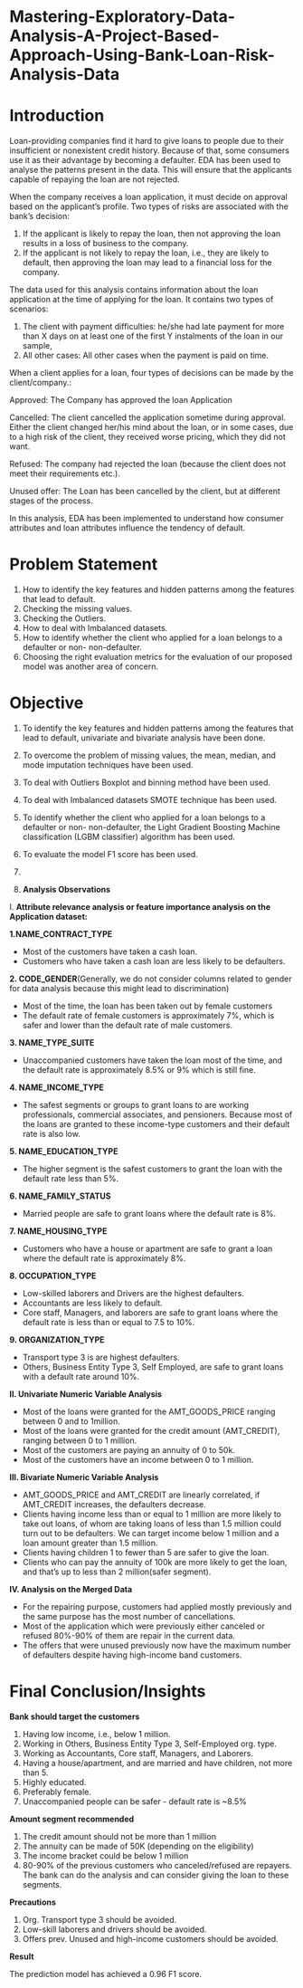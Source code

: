 # Mastering-Exploratory-Data-Analysis-A-Project-Based-Approach-Using-Bank-Loan-Risk-Analysis-Data
# **Introduction**

Loan-providing companies find it hard to give loans to people due to their insufficient or nonexistent credit history. Because of that, some consumers use it as their advantage by becoming a defaulter. EDA has been used to analyse the patterns present in the data. This will ensure that the applicants capable of repaying the loan are not rejected.

When the company receives a loan application, it must decide on approval based on the applicant’s profile. Two types of risks are associated with the bank’s decision:

  1. If the applicant is likely to repay the loan, then not approving the loan results in a loss of business to the company.
  2. If the applicant is not likely to repay the loan, i.e., they are likely to default, then approving the loan may lead to a financial loss for the company.

The data used for this analysis contains information about the loan application at the time of applying for the loan. It contains two types of scenarios:

  1. The client with payment difficulties: he/she had late payment for more than X days on at least one of the first Y instalments of the loan in our sample,
  2. All other cases: All other cases when the payment is paid on time.
     
When a client applies for a loan, four types of decisions can be made by the client/company.:

  Approved: The Company has approved the loan Application
  
  Cancelled: The client cancelled the application sometime during approval. Either the client changed her/his mind about the loan, or in some cases, due to a high risk of the client, they received worse pricing, which they did not want.
  
  Refused: The company had rejected the loan (because the client does not meet their requirements etc.).
  
  Unused offer: The Loan has been cancelled by the client, but at different stages of the process.

In this analysis, EDA has been implemented to understand how consumer attributes and loan attributes influence the tendency of default.

# **Problem Statement**
1.  How to identify the key features and hidden patterns among the features that lead to default.
2.  Checking the missing values.
3.  Checking the Outliers.
4.  How to deal with Imbalanced datasets.
5.  How to identify whether the client who applied for a loan belongs to a defaulter or non- non-defaulter.
6.  Choosing the right evaluation metrics for the evaluation of our proposed model was another area of concern.


# **Objective**
1.  To identify the key features and hidden patterns among the features that lead to default, univariate and bivariate analysis have been done.
2.  To overcome the problem of missing values, the  mean, median, and mode imputation techniques have been used.
3.  To deal with Outliers Boxplot and binning method have been used.
4.  To deal with Imbalanced datasets SMOTE technique has been used.
5.  To identify whether the client who applied for a loan belongs to a defaulter or non- non-defaulter, the Light Gradient Boosting Machine             
    classification (LGBM classifier) algorithm has been used.
6.  To evaluate the model F1 score has been used.

7.
8.   **Analysis Observations**

I. **Attribute relevance analysis or feature importance analysis on the Application dataset:**

**1.NAME_CONTRACT_TYPE**
* Most of the customers have taken a cash loan.
* Customers who have taken a cash loan are less likely to be defaulters.

**2. CODE_GENDER**(Generally, we do not consider columns related to gender for data analysis because this might lead to discrimination)
* Most of the time, the loan has been taken out by female customers
* The default rate of female customers is approximately 7%, which is safer and lower than the default rate of male customers.

**3. NAME_TYPE_SUITE**
* Unaccompanied customers have taken the loan most of the time, and the default rate is approximately 8.5% or 9% which is still fine.

**4. NAME_INCOME_TYPE**
* The safest segments or groups to grant loans to are working professionals, commercial associates, and pensioners. Because most of the loans are granted to these income-type customers and their default rate is also low.

**5. NAME_EDUCATION_TYPE**
* The higher segment is the safest customers to grant the loan with the default rate less than 5%.
  
**6. NAME_FAMILY_STATUS**
* Married people are safe to grant loans where the default rate is 8%.
  
**7. NAME_HOUSING_TYPE**
* Customers who have a house or apartment are safe to grant a loan where the default rate is approximately 8%.

**8. OCCUPATION_TYPE**
* Low-skilled laborers and Drivers are the highest defaulters.
* Accountants are less likely to default.
* Core staff, Managers, and laborers are safe to grant loans where the default rate is less than or equal to 7.5 to 10%.
  
**9. ORGANIZATION_TYPE**
* Transport type 3 is are highest defaulters.
* Others, Business Entity Type 3, Self Employed, are safe to grant loans with a default rate around 10%.
  
**II. Univariate Numeric Variable Analysis**

* Most of the loans were granted for the AMT_GOODS_PRICE ranging between 0 and to 1million.
* Most of the loans were granted for the credit amount (AMT_CREDIT), ranging between 0 to 1 million.
* Most of the customers are paying an annuity of 0 to 50k.
* Most of the customers have an income between 0 to 1 million.
  
**III. Bivariate Numeric Variable Analysis**

* AMT_GOODS_PRICE and AMT_CREDIT are linearly correlated, if AMT_CREDIT increases, the defaulters decrease.
* Clients having income less than or equal to 1 million are more likely to take out loans, of whom are taking loans of less than 1.5 million could turn out to be defaulters. We can target income below 1 million and a loan amount greater than 1.5 million.
* Clients having children 1 to fewer than 5 are safer to give the loan.
* Clients who can pay the annuity of 100k are more likely to get the loan, and that’s up to less than 2 million(safer segment).
  
**IV. Analysis on the Merged Data**

* For the repairing purpose, customers had applied mostly previously and the same purpose has the most number of cancellations.
* Most of the application which were previously either canceled or refused 80%-90% of them are repair in the current data.
* The offers that were unused previously now have the maximum number of defaulters despite having high-income band customers.


# **Final Conclusion/Insights**

**Bank should target the customers**
1. Having low income, i.e., below 1 million.
2. Working in Others, Business Entity Type 3, Self-Employed  org. type.
3. Working as Accountants, Core staff, Managers, and Laborers.
4. Having a house/apartment, and are married and have children, not more than 5.
5. Highly educated.
6. Preferably female.
7. Unaccompanied people can be safer -  default rate is ~8.5%

**Amount segment recommended**

1. The credit amount should not be more than 1 million
2. The annuity can be made of 50K (depending on the eligibility)
3. The income bracket could be below 1 million
4. 80-90% of the previous customers who canceled/refused are repayers. The bank can do the analysis and can consider giving the loan to these segments.

**Precautions**

1. Org. Transport type 3 should be avoided.
2. Low-skill laborers and drivers  should be avoided.
3. Offers prev. Unused and high-income customers should be avoided.

**Result**

The prediction model has achieved a 0.96 F1 score.

